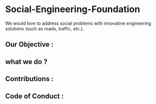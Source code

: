 # Social-Engineering-Foundation
We would love to address social problems with innovative engineering solutions (such as roads, traffic, etc.).

## Our Objective : 

## what we do ?

## Contributions :

## Code of Conduct : 


